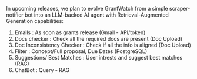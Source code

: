 
In upcoming releases, we plan to evolve GrantWatch from a simple scraper-notifier bot into an LLM-backed AI agent with Retrieval-Augmented Generation capabilities:

1. Emails : As soon as grants release (Gmail - API/token)
2. Docs checker : Check all the required docs are present (Doc Upload)
3. Doc Inconsistency Checker : Check if all the info is aligned (Doc Upload)
4. Fliter : Concept/Full proposal, Due Dates (PostgreSQL)
5. Suggestions/ Best Matches : User intrests and suggest best matches (RAG)
6. ChatBot : Query - RAG


